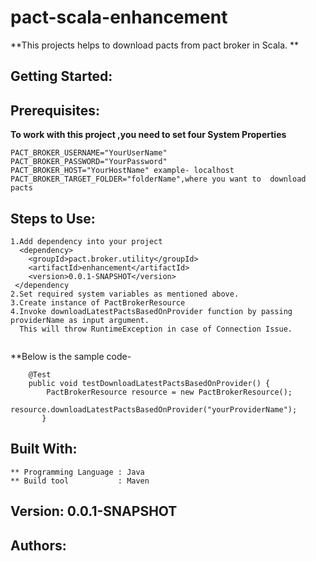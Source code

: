 # pact-scala-enhancement
**This projects helps to download pacts from pact broker in Scala. **

## Getting Started:

## Prerequisites:
**To work with this project ,you need to set four System Properties**
```
PACT_BROKER_USERNAME="YourUserName"
PACT_BROKER_PASSWORD="YourPassword"
PACT_BROKER_HOST="YourHostName" example- localhost
PACT_BROKER_TARGET_FOLDER="folderName",where you want to  download pacts
```

## Steps to Use:
```
1.Add dependency into your project
  <dependency>
	<groupId>pact.broker.utility</groupId>
	<artifactId>enhancement</artifactId>
	<version>0.0.1-SNAPSHOT</version>
 </dependency
2.Set required system variables as mentioned above.
3.Create instance of PactBrokerResource 
4.Invoke downloadLatestPactsBasedOnProvider function by passing providerName as input argument.
  This will throw RuntimeException in case of Connection Issue.
 
```
**Below is the sample code-
```
    @Test
	public void testDownloadLatestPactsBasedOnProvider() {
		PactBrokerResource resource = new PactBrokerResource();
		resource.downloadLatestPactsBasedOnProvider("yourProviderName");
       }

```
## Built With:
```
** Programming Language : Java
** Build tool           : Maven
```
## Version: 0.0.1-SNAPSHOT

## Authors:
